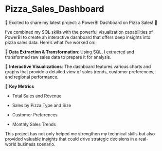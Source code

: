 # Pizza_Sales_Dashboard

🚀 Excited to share my latest project: a PowerBI Dashboard on Pizza Sales! 🍕

I’ve combined my SQL skills with the powerful visualization capabilities of PowerBI to create an interactive dashboard that offers deep insights into pizza sales data. Here’s what I’ve worked on:

🔹 **Data Extraction & Transformation**: Using SQL, I extracted and transformed raw sales data to prepare it for analysis.

🔹 **Interactive Visualizations**: The dashboard features various charts and graphs that provide a detailed view of sales trends, customer preferences, and regional performance.

🔹 **Key Metrics** 

 - Total Sales and Revenue
   
 - Sales by Pizza Type and Size
   
 - Customer Preferences
   
 - Monthly Sales Trends
   
This project has not only helped me strengthen my technical skills but also provided valuable insights that could drive strategic decisions in a real-world business scenario.

